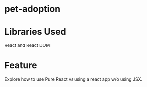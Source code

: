 # pet-adoption

# Libraries Used
React and React DOM

#  Feature
Explore how to use Pure React vs using a react app w/o using JSX.